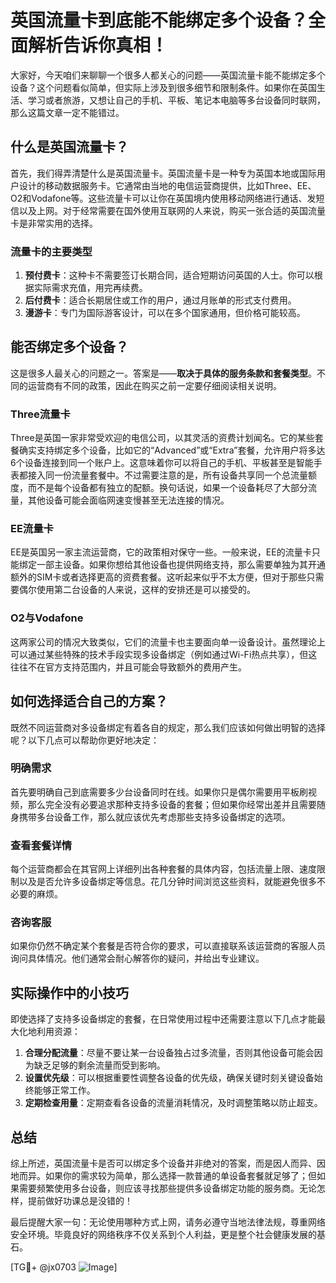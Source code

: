 # 英国流量卡到底能不能绑定多个设备？全面解析告诉你真相！

大家好，今天咱们来聊聊一个很多人都关心的问题——英国流量卡能不能绑定多个设备？这个问题看似简单，但实际上涉及到很多细节和限制条件。如果你在英国生活、学习或者旅游，又想让自己的手机、平板、笔记本电脑等多台设备同时联网，那么这篇文章一定不能错过。

## 什么是英国流量卡？

首先，我们得弄清楚什么是英国流量卡。英国流量卡是一种专为英国本地或国际用户设计的移动数据服务卡。它通常由当地的电信运营商提供，比如Three、EE、O2和Vodafone等。这些流量卡可以让你在英国境内使用移动网络进行通话、发短信以及上网。对于经常需要在国外使用互联网的人来说，购买一张合适的英国流量卡是非常实用的选择。

### 流量卡的主要类型

1. **预付费卡**：这种卡不需要签订长期合同，适合短期访问英国的人士。你可以根据实际需求充值，用完再续费。
2. **后付费卡**：适合长期居住或工作的用户，通过月账单的形式支付费用。
3. **漫游卡**：专门为国际游客设计，可以在多个国家通用，但价格可能较高。

## 能否绑定多个设备？

这是很多人最关心的问题之一。答案是——**取决于具体的服务条款和套餐类型**。不同的运营商有不同的政策，因此在购买之前一定要仔细阅读相关说明。

### Three流量卡
Three是英国一家非常受欢迎的电信公司，以其灵活的资费计划闻名。它的某些套餐确实支持绑定多个设备，比如它的“Advanced”或“Extra”套餐，允许用户将多达6个设备连接到同一个账户上。这意味着你可以将自己的手机、平板甚至是智能手表都接入同一份流量套餐中。不过需要注意的是，所有设备共享同一个总流量额度，而不是每个设备都有独立的配额。换句话说，如果一个设备耗尽了大部分流量，其他设备可能会面临网速变慢甚至无法连接的情况。

### EE流量卡
EE是英国另一家主流运营商，它的政策相对保守一些。一般来说，EE的流量卡只能绑定一部主设备。如果你想给其他设备也提供网络支持，那么需要单独为其开通额外的SIM卡或者选择更高的资费套餐。这听起来似乎不太方便，但对于那些只需要偶尔使用第二台设备的人来说，这样的安排还是可以接受的。

### O2与Vodafone
这两家公司的情况大致类似，它们的流量卡也主要面向单一设备设计。虽然理论上可以通过某些特殊的技术手段实现多设备绑定（例如通过Wi-Fi热点共享），但这往往不在官方支持范围内，并且可能会导致额外的费用产生。

## 如何选择适合自己的方案？

既然不同运营商对多设备绑定有着各自的规定，那么我们应该如何做出明智的选择呢？以下几点可以帮助你更好地决定：

### 明确需求
首先要明确自己到底需要多少台设备同时在线。如果你只是偶尔需要用平板刷视频，那么完全没有必要追求那种支持多设备的套餐；但如果你经常出差并且需要随身携带多台设备工作，那么就应该优先考虑那些支持多设备绑定的选项。

### 查看套餐详情
每个运营商都会在其官网上详细列出各种套餐的具体内容，包括流量上限、速度限制以及是否允许多设备绑定等信息。花几分钟时间浏览这些资料，就能避免很多不必要的麻烦。

### 咨询客服
如果你仍然不确定某个套餐是否符合你的要求，可以直接联系该运营商的客服人员询问具体情况。他们通常会耐心解答你的疑问，并给出专业建议。

## 实际操作中的小技巧

即使选择了支持多设备绑定的套餐，在日常使用过程中还需要注意以下几点才能最大化地利用资源：

1. **合理分配流量**：尽量不要让某一台设备独占过多流量，否则其他设备可能会因为缺乏足够的剩余流量而受到影响。
2. **设置优先级**：可以根据重要性调整各设备的优先级，确保关键时刻关键设备始终能够正常工作。
3. **定期检查用量**：定期查看各设备的流量消耗情况，及时调整策略以防止超支。

## 总结

综上所述，英国流量卡是否可以绑定多个设备并非绝对的答案，而是因人而异、因地而异。如果你的需求较为简单，那么选择一款普通的单设备套餐就足够了；但如果需要频繁使用多台设备，则应该寻找那些提供多设备绑定功能的服务商。无论怎样，提前做好功课总是没错的！

最后提醒大家一句：无论使用哪种方式上网，请务必遵守当地法律法规，尊重网络安全环境。毕竟良好的网络秩序不仅关系到个人利益，更是整个社会健康发展的基石。

[TG💪+ @jx0703 ![Image](https://github.com/user-attachments/assets/dbca1d08-cadb-493c-b0ec-ad6f7a83f270)]